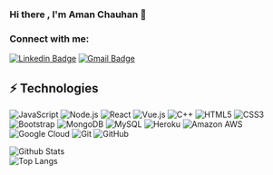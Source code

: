 ### Hi there , I'm Aman Chauhan 👋

### Connect with me:
[![Linkedin Badge](https://img.shields.io/badge/-aman-blue?style=flat-square&logo=Linkedin&logoColor=white&link=https://www.linkedin.com/in/aman-chauhan-65b726199/)](https://www.linkedin.com/in/aman-chauhan-65b726199/)
[![Gmail Badge](https://img.shields.io/badge/-abhitheone456@gmail.com-c14438?style=flat-square&logo=Gmail&logoColor=white&link=mailto:abhitheone456@gmail.com)](mailto:abhitheone456@gmail.com)  


<!--
**aman-d-1-n-only/aman-d-1-n-only** is a ✨ _special_ ✨ repository because its `README.md` (this file) appears on your GitHub profile.

Here are some ideas to get you started:

- 🔭 I’m currently working on ...
- 🌱 I’m currently learning ...
- 👯 I’m looking to collaborate on ...
- 🤔 I’m looking for help with ...
- 💬 Ask me about ...
- 📫 How to reach me: ...
- 😄 Pronouns: ...
- ⚡ Fun fact: ...
-->
## ⚡ Technologies

![JavaScript](https://img.shields.io/badge/-JavaScript-black?style=flat-square&logo=javascript)
![Node.js](https://img.shields.io/badge/-Node.js-green?style=flat-square&logo=nodejs)
![React](https://img.shields.io/badge/-React-black?style=flat-square&logo=react)
![Vue.js](https://img.shields.io/badge/-Vue.js-black?style=flat-square&logo=vue.js)
![C++](https://img.shields.io/badge/-C++-00599C?style=flat-square&logo=c)
![HTML5](https://img.shields.io/badge/-HTML5-E34F26?style=flat-square&logo=html5&logoColor=white)
![CSS3](https://img.shields.io/badge/-CSS3-1572B6?style=flat-square&logo=css3)
![Bootstrap](https://img.shields.io/badge/-Bootstrap-563D7C?style=flat-square&logo=bootstrap)
![MongoDB](https://img.shields.io/badge/-MongoDB-black?style=flat-square&logo=mongodb)
![MySQL](https://img.shields.io/badge/-MySQL-black?style=flat-square&logo=mysql)
![Heroku](https://img.shields.io/badge/-Heroku-430098?style=flat-square&logo=heroku)
![Amazon AWS](https://img.shields.io/badge/Amazon%20AWS-232F3E?style=flat-square&logo=amazon-aws)
![Google Cloud](https://img.shields.io/badge/Google%20Cloud-black?style=flat-square&logo=google-cloud)
![Git](https://img.shields.io/badge/-Git-black?style=flat-square&logo=git)
![GitHub](https://img.shields.io/badge/-GitHub-181717?style=flat-square&logo=github)


![Github Stats](https://github-readme-stats.vercel.app/api?username=aman-d-1-n-only&count_private=true&show_icons=true&include_all_commits=true)   
![Top Langs](https://github-readme-stats.vercel.app/api/top-langs/?username=aman-d-1-n-only&hide=TeX&layout=compact)
